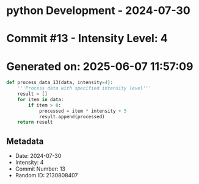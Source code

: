 ﻿# python Development - 2024-07-30
# Commit #13 - Intensity Level: 4
# Generated on: 2025-06-07 11:57:09
```python
def process_data_13(data, intensity=4):
    '''Process data with specified intensity level'''
    result = []
    for item in data:
        if item > 0:
            processed = item * intensity + 5
            result.append(processed)
    return result
```
## Metadata
- Date: 2024-07-30
- Intensity: 4
- Commit Number: 13
- Random ID: 2130808407
